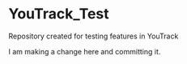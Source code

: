 # YouTrack_Test
Repository created for testing features in YouTrack

I am making a change here and committing it.
